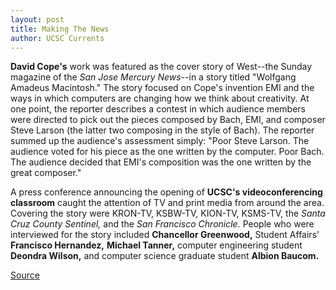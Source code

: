 ```yaml
---
layout: post
title: Making The News
author: UCSC Currents
---
```


**David Cope's** work was featured as the cover story of West--the Sunday magazine of the _San Jose Mercury News_\--in a story titled "Wolfgang Amadeus Macintosh." The story focused on Cope's invention EMI and the ways in which computers are changing how we think about creativity. At one point, the reporter describes a contest in which audience members were directed to pick out the pieces composed by Bach, EMI, and composer Steve Larson (the latter two composing in the style of Bach). The reporter summed up the audience's assessment simply: "Poor Steve Larson. The audience voted for his piece as the one written by the computer. Poor Bach. The audience decided that EMI's composition was the one written by the great composer."

A press conference announcing the opening of **UCSC's videoconferencing classroom** caught the attention of TV and print media from around the area. Covering the story were KRON-TV, KSBW-TV, KION-TV, KSMS-TV, the _Santa Cruz County Sentinel,_ and the _San Francisco Chronicle._ People who were interviewed for the story included **Chancellor Greenwood,** Student Affairs' **Francisco Hernandez,** **Michael Tanner,** computer engineering student **Deondra Wilson,** and computer science graduate student **Albion Baucom.**

[Source](http://www1.ucsc.edu/oncampus/currents/97-98/06-01/makenews.htm "Permalink to Making the News: 06-01-98")
